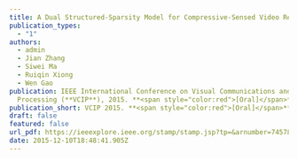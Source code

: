 ```yaml
---
title: A Dual Structured-Sparsity Model for Compressive-Sensed Video Reconstruction
publication_types:
  - "1"
authors:
  - admin
  - Jian Zhang
  - Siwei Ma
  - Ruiqin Xiong 
  - Wen Gao
publication: IEEE International Conference on Visual Communications and Image
  Processing (**VCIP**), 2015. **<span style="color:red">[Oral]</span>**
publication_short: VCIP 2015. **<span style="color:red">[Oral]</span>**
draft: false
featured: false
url_pdf: https://ieeexplore.ieee.org/stamp/stamp.jsp?tp=&arnumber=7457804
date: 2015-12-10T18:48:41.905Z
---
```

